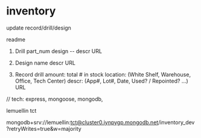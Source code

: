 # inventory
update record/drill/design

readme


1. Drill
    part_num
    design --
    descr
    URL

2. Design
    name
    descr
    URL

3. Record
    drill
    amount: total # in stock 
    location: (White Shelf, Warehouse, Office, Tech Center)
    descr: (App#, Lot#, Date, Used? / Repointed? ...)
    URL


// tech: express, mongoose, mongodb, 

lemuellin tct

mongodb+srv://lemuellin:tct@cluster0.iynpygp.mongodb.net/inventory_dev?retryWrites=true&w=majority

